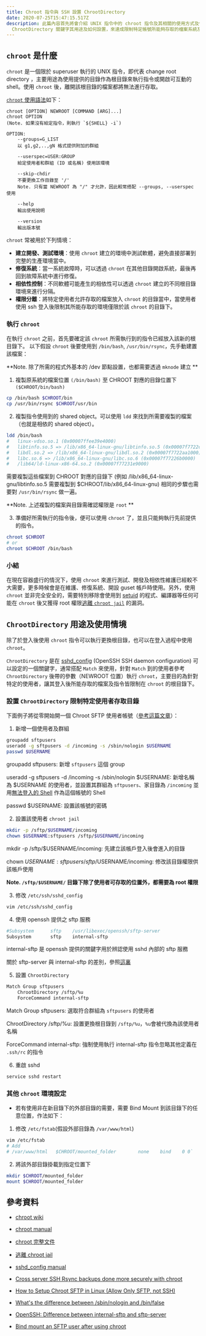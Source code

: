 ```yaml
---
title: Chroot 指令與 SSH 設置 ChrootDirectory
date: 2020-07-25T15:47:15.517Z
description: 此篇內容首先將會介紹 UNIX 指令中的 chroot 指令及其相關的使用方式及情境，並且介紹在 SSH 中的
  ChrootDirectory 關鍵字其用途及如何設置，來達成限制特定帳號所能夠存取的檔案系統及可執行的指令等目的。
---
```

## `chroot` 是什麼

`chroot` 是一個限於 superuser 執行的 UNIX 指令，即代表 change root directory ，主要用途為使用提供的目錄作為根目錄來執行指令或開啟可互動的 shell。使用 `chroot` 後，離開該根目錄的檔案都將無法進行存取。

[`chroot` 使用語法]((http://manpages.ubuntu.com/manpages/focal/zh_TW/man8/chroot.8.html))如下：

```
chroot [OPTION] NEWROOT [COMMAND [ARG]...]
chroot OPTION 
(Note. 如果沒有給定指令，則執行 `${SHELL} -i`)

OPTION:
    --groups=G_LIST 
    以 g1,g2,..,gN 格式提供附加的群組 

    --userspec=USER:GROUP
    給定使用者和群組 (ID 或名稱) 使用該環境

    --skip-chdir
    不要更換工作目錄至 '/'
    Note. 只有當 NEWROOT 為 "/" 才允許，因此較常搭配 --groups, --userspec 使用

    --help
    輸出使用說明

    --version
    輸出版本號
```

`chroot` 常被用於下列情境：

* **建立開發、測試環境**：使用 `chroot` 建立的環境中測試軟體，避免直接部署到完整的生產環境當中。
* **修復系統**：當一系統故障時，可以透過 `chroot` 在其他目錄開啟系統，最後再回到故障系統中進行修復。
* **相依性控制**：不同軟體可能產生的相依性可以透過 `chroot` 建立的不同根目錄環境來進行分隔。
* **權限分離**：將特定使用者允許存取的檔案放入 `chroot` 的目錄當中，當使用者使用 ssh 登入後限制其所能存取的環境僅限於該 `chroot` 的目錄下。

### 執行 `chroot`

在執行 `chroot` 之前，首先要確定該 `chroot` 所需執行到的指令已經放入該新的根目錄下。
以下假設 `chroot` 後要使用到 `/bin/bash`, `/usr/bin/rsync`，先手動建置該檔案：

**Note. 除了所需的程式外基本的 /dev 節點設置，也都需要透過 `mknode` 建立 **
1. 複製原系統的檔案位置 `(/bin/bash)` 至 CHROOT 對應的目錄位置下 `($CHROOT/bin/bash)`

```bash
cp /bin/bash $CHROOT/bin
cp /usr/bin/rsync $CHROOT/usr/bin
```

2. 複製指令使用到的 shared object。可以使用 `ldd` 來找到所需要複製的檔案（也就是相依的 shared object）。

```bash
ldd /bin/bash
#	linux-vdso.so.1 (0x00007ffee39e4000)
#	libtinfo.so.5 => /lib/x86_64-linux-gnu/libtinfo.so.5 (0x00007f7722ca5000)
#	libdl.so.2 => /lib/x86_64-linux-gnu/libdl.so.2 (0x00007f7722aa1000)
#	libc.so.6 => /lib/x86_64-linux-gnu/libc.so.6 (0x00007f77226b0000)
#	/lib64/ld-linux-x86-64.so.2 (0x00007f77231e9000)
```
需要複製這些檔案到 CHROOT 對應的目錄下 (例如 /lib/x86_64-linux-gnu/libtinfo.so.5 需要複製到 $CHROOT/lib/x86_64-linux-gnu)
相同的步驟也需要對 `/usr/bin/rsync` 做一遍。

**Note. 上述複製的檔案與目錄需確認權限是 `root` **

3. 準備好所需執行的指令後，便可以使用 `chroot` 了，並且只能夠執行先前提供的指令。

```bash
chroot $CHROOT
# or
chroot $CHROOT /bin/bash
```

### 小結
在現在容器盛行的情況下，使用 `chroot` 來進行測試、開發及相依性維護已經較不大需要，更多時候會是在維護、修復系統、開設 guset 帳戶時使用。另外，使用 `chroot` 並非完全安全的，需要特別移除會使用到 [setuid](https://man7.org/linux/man-pages/man2/setuid.2.html) 的程式、編譯器等任何可能在 `chroot` 後又獲得 root 權限[逃離 `chroot jail`](https://web.archive.org/web/20160127150916/http://www.bpfh.net/simes/computing/chroot-break.html) 的漏洞。

## `ChrootDirectory` 用途及使用情境
除了於登入後使用 `chroot` 指令可以執行更換根目錄，也可以在登入過程中使用 `chroot`。

`ChrootDirectory` 是在 [sshd_config](https://linux.die.net/man/5/sshd_config) (OpenSSH SSH daemon configuration) 可以設定的一個關鍵字，通常搭配 `Match` 來使用，針對 `Match` 到的使用者參考 `ChrootDirectory` 後帶的參數（NEWROOT 位置）執行 `chroot`，主要目的為針對特定的使用者，讓其登入後所能存取的檔案及指令皆限制在 `chroot` 的根目錄下。

### 設置 `ChrootDirectory` 限制特定使用者存取目錄
下面例子將從零開始開一個 Chroot SFTP 使用者帳號（[參考這篇文章](https://www.thegeekstuff.com/2012/03/chroot-sftp-setup/)）：
1. 新增一個使用者及群組
```bash
groupadd sftpusers
useradd -g sftpusers -d /incoming -s /sbin/nologin $USERNAME
passwd $USERNAME
```
groupadd sftpusers: 新增 `sftpusers` 這個 group

useradd -g sftpusers -d /incoming -s /sbin/nologin $USERNAME: 新增名稱為   $USERNAME 的使用者，並設置其群組為 `sftpusers`、家目錄為 `/incoming` 並用[無法登入的 Shell](http://linux.vbird.org/linux_basic/0410accountmanager.php#nologin) 作為這個帳號的 Shell

passwd $USERNAME: 設置該帳號的密碼

2. 設置該使用者 `chroot jail`
```bash
mkdir -p /sftp/$USERNAME/incoming
chown $USERNAME:sftpusers /sftp/$USERNAME/incoming
```
mkdir -p /sftp/$USERNAME/incoming: 先建立該帳戶登入後會進入的目錄

chown $USERNAME:sftpusers /sftp/$USERNAME/incoming: 修改該目錄權限供該帳戶使用

**Note. `/sftp/$USERNAME/` 目錄下除了使用者可存取的位置外，都需要為 root 權限**

3. 修改 `/etc/ssh/sshd_config`
```bash
vim /etc/ssh/sshd_config
```

4. 使用 openssh 提供之 sftp 服務
```bash
#Subsystem      sftp    /usr/libexec/openssh/sftp-server
Subsystem       sftp    internal-sftp
```
internal-sftp 是 openssh 提供的關鍵字用於辨認使用 sshd 內部的 sftp 服務

關於 sftp-server 與 internal-sftp 的差別，參照[這裏](https://serverfault.com/questions/660160/openssh-difference-between-internal-sftp-and-sftp-server)

5. 設置 `ChrootDirectory`
```bash
Match Group sftpusers
    ChrootDirectory /sftp/%u
    ForceCommand internal-sftp
```
Match Group sftpusers: 選取符合群組為 `sftpusers` 的使用者

ChrootDirectory /sftp/%u: 設置更換根目錄到 `/sftp/%u`，`%u`會被代換為該使用者名稱

ForceCommand internal-sftp: 強制使用執行 internal-sftp 指令忽略其他定義在 `.ssh/rc` 的指令


6. 重啟 sshd
```bash
service sshd restart
```

### 其他 `chroot` 環境設定

- 若有使用非在新目錄下的外部目錄的需要，需要 Bind Mount 到該目錄下的任意位置，作法如下：

1. 修改 `/etc/fstab`(假設外部目錄為 `/var/www/html`)
```bash
vim /etc/fstab
# Add
# /var/www/html   $CHROOT/mounted_folder        none    bind    0 0`
```

2. 將該外部目錄掛載到指定位置下
```bash
mkdir $CHROOT/mounted_folder
mount $CHROOT/mounted_folder
```

## 參考資料

- [chroot wiki](https://zh.wikipedia.org/wiki/Chroot)

- [chroot manual](http://manpages.ubuntu.com/manpages/focal/zh_TW/man8/chroot.8.html)

- [chroot 完整文件](https://www.gnu.org/software/coreutils/manual/html_node/chroot-invocation.html#chroot-invocation)

- [逃離 chroot jail](https://web.archive.org/web/20160127150916/http://www.bpfh.net/simes/computing/chroot-break.html)

- [sshd_config manual](https://linux.die.net/man/5/sshd_config)

- [Cross server SSH Rsync backups done more securely with chroot](https://www.marcus-povey.co.uk/2015/04/09/cross-server-ssh-rsync-backups-done-more-securely/)

- [How to Setup Chroot SFTP in Linux (Allow Only SFTP, not SSH)](https://www.thegeekstuff.com/2012/03/chroot-sftp-setup/)

- [What's the difference between /sbin/nologin and /bin/false](https://unix.stackexchange.com/questions/10852/whats-the-difference-between-sbin-nologin-and-bin-false)

- [OpenSSH: Difference between internal-sftp and sftp-server](https://serverfault.com/questions/660160/openssh-difference-between-internal-sftp-and-sftp-server)

- [Bind mount an SFTP user after using chroot](https://support.rackspace.com/how-to/bind-mount-an-sftp-user-after-using-chroot/)